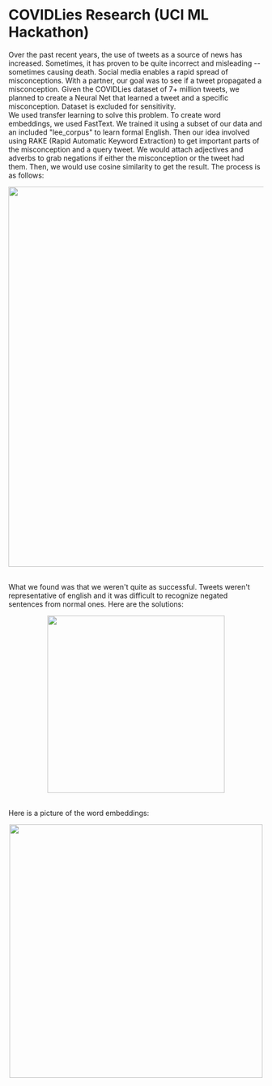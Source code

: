 # COVIDLies Research (UCI ML Hackathon)
Over the past recent years, the use of tweets as a source of news has increased. Sometimes, it has proven to be quite incorrect and misleading -- sometimes causing death.
Social media enables a rapid spread of misconceptions. With a partner, our goal was to see if a tweet propagated a misconception. Given the COVIDLies dataset of 7+ million tweets,
we planned to create a Neural Net that learned a tweet and a specific misconception. Dataset is excluded for sensitivity.
<br />
We used transfer learning to solve this problem. To create word embeddings, we used FastText. We trained it using a subset of our data and an included "lee_corpus" to learn
formal English. Then our idea involved using RAKE (Rapid Automatic Keyword Extraction) to get important parts of the misconception and a query tweet. We would attach adjectives 
and adverbs to grab negations if either the misconception or the tweet had them. Then, we would use cosine similarity to get the result. The process is as follows:
<p align="center">
  <img src="https://user-images.githubusercontent.com/47437080/121442775-2a9e3280-c941-11eb-8384-ba32bff00731.png" width=750>
</p>
<br />
What we found was that we weren't quite as successful. Tweets weren't representative of english and it was difficult to recognize negated sentences from normal ones. Here are the
solutions:
<p align="center">
  <img src="https://user-images.githubusercontent.com/47437080/121442835-41448980-c941-11eb-896a-31ec84b9aba6.png" width=350>
</p>
<br /> Here is a picture of the word embeddings:
<p align="center">
  <img src="https://user-images.githubusercontent.com/47437080/121442888-58837700-c941-11eb-9678-c51102709d52.png" width=500>
</p>
